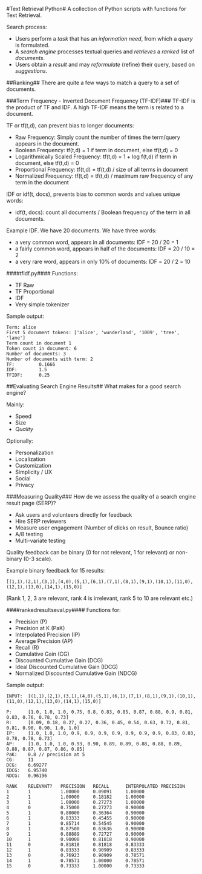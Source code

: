 #Text Retrieval Python#
A collection of Python scripts with functions for Text Retrieval.

Search process:
- Users perform a *task* that has an *information need*, from which a *query* is formulated.
- A *search engine* processes textual queries and *retrieves* a *ranked* list of *documents*.
- Users obtain a *result* and may *reformulate* (refine) their query, based on *suggestions*.

##Ranking##
There are quite a few ways to match a query to a set of documents.

###Term Frequency - Inverted Document Frequency (TF-IDF)###
TF-IDF is the product of TF and IDF. A high TF-IDF means the term is related to a document.

TF or tf(t,d), can prevent bias to longer documents:
- Raw Frequency: Simply count the number of times the term/query appears in the document.
- Boolean Frequency: tf(t,d) = 1 if term in document, else tf(t,d) = 0
- Logarithmically Scaled Frequency: tf(t,d) = 1 + log f(t,d) if term in document, else tf(t,d) = 0
- Proportional Frequency: tf(t,d) = tf(t,d) / size of all terms in document
- Normalized Frequency: tf(t,d) = tf(t,d) / maximum raw frequency of any term in the document

IDF or idf(t, docs), prevents bias to common words and values unique words:
- idf(t, docs): count all documents / Boolean frequency of the term in all documents.

Example IDF. We have 20 documents. We have three words:
- a very common word, appears in all documents: IDF = 20 / 20 = 1
- a fairly common word, appears in half of the documents: IDF = 20 / 10 = 2
- a very rare word, appears in only 10% of documents: IDF = 20 / 2 = 10

####tfidf.py####
Functions:
- TF Raw
- TF Proportional
- IDF
- Very simple tokenizer

Sample output:

	Term: alice
	First 5 document tokens: ['alice', 'wunderland', '1009', 'tree', 'lane']
	Term count in document 1
	Token count in document: 6
	Number of documents: 3
	Number of documents with term: 2
	TF:         0.1666
	IDF:        1.5
	TFIDF:      0.25

##Evaluating Search Engine Results##
What makes for a good search engine? 

Mainly:
- Speed
- Size
- *Quality*

Optionally:
- Personalization
- Localization
- Customization
- Simplicity / UX
- Social
- Privacy

###Measuring Quality###
How de we assess the quality of a search engine result page (SERP)?
- Ask users and volunteers directly for feedback
- Hire SERP reviewers
- Measure user engagement (Number of clicks on result, Bounce ratio)
- A/B testing
- Multi-variate testing

Quality feedback can be binary (0 for not relevant, 1 for relevant) or non-binary (0-3 scale).

Example binary feedback for 15 results:

	[(1,1),(2,1),(3,1),(4,0),(5,1),(6,1),(7,1),(8,1),(9,1),(10,1),(11,0),(12,1),(13,0),(14,1),(15,0)]

(Rank 1, 2, 3 are relevant, rank 4 is irrelevant, rank 5 to 10 are relevant etc.)

####rankedresultseval.py####
Functions for:
- Precision (P)
- Precision at K (PaK)
- Interpolated Precision (IP)
- Average Precision (AP)
- Recall (R)
- Cumulative Gain (CG)
- Discounted Cumulative Gain (DCG)
- Ideal Discounted Cumulative Gain (IDCG)
- Normalized Discounted Cumulative Gain (NDCG)

Sample output:

	INPUT:	[(1,1),(2,1),(3,1),(4,0),(5,1),(6,1),(7,1),(8,1),(9,1),(10,1),(11,0),(12,1),(13,0),(14,1),(15,0)]

	P: 		[1.0, 1.0, 1.0, 0.75, 0.8, 0.83, 0.85, 0.87, 0.88, 0.9, 0.81, 0.83, 0.76, 0.78, 0.73]
	R: 		[0.09, 0.18, 0.27, 0.27, 0.36, 0.45, 0.54, 0.63, 0.72, 0.81, 0.81, 0.90, 0.90, 1.0, 1.0]
	IP: 	[1.0, 1.0, 1.0, 0.9, 0.9, 0.9, 0.9, 0.9, 0.9, 0.9, 0.83, 0.83, 0.78, 0.78, 0.73]
	AP: 	[1.0, 1.0, 1.0, 0.93, 0.90, 0.89, 0.89, 0.88, 0.88, 0.89, 0.88, 0.87, 0.87, 0.86, 0.85]
	PaK: 	0.8 // precision at 5
	CG: 	11
	DCG: 	6.69277
	IDCG: 	6.95740
	NDCG: 	0.96196

	RANK	RELEVANT?	PRECISION	RECALL		INTERPOLATED PRECISION
	1		1			1.00000		0.09091		1.00000
	2		1			1.00000		0.18182		1.00000
	3		1			1.00000		0.27273		1.00000
	4		0			0.75000		0.27273		0.90000
	5		1			0.80000		0.36364		0.90000
	6		1			0.83333		0.45455		0.90000
	7		1			0.85714		0.54545		0.90000
	8		1			0.87500		0.63636		0.90000
	9		1			0.88889		0.72727		0.90000
	10		1			0.90000		0.81818		0.90000
	11		0			0.81818		0.81818		0.83333
	12		1			0.83333		0.90909		0.83333
	13		0			0.76923		0.90909		0.78571
	14		1			0.78571		1.00000		0.78571
	15		0			0.73333		1.00000		0.73333